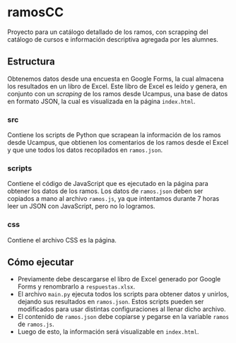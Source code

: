 # ramosCC
Proyecto para un catálogo detallado de los ramos, con scrapping del catálogo de cursos e información descriptiva
agregada por les alumnes.

## Estructura
Obtenemos datos desde una encuesta en Google Forms, la cual almacena los resultados en un libro de Excel. Este libro de
Excel es leído y genera, en conjunto con un _scraping_ de los ramos desde Ucampus, una base de datos en formato JSON, la
cual es visualizada en la página `index.html`.

### src

Contiene los scripts de Python que scrapean la información de los ramos desde Ucampus, que obtienen los comentarios de
los ramos desde el Excel y que une todos los datos recopilados en `ramos.json`.

### scripts

Contiene el código de JavaScript que es ejecutado en la página para obtener los datos de los ramos. Los datos de
`ramos.json` deben ser copiados a mano al archivo `ramos.js`, ya que intentamos durante 7 horas leer un JSON con
JavaScript, pero no lo logramos.

### css

Contiene el archivo CSS es la página.

## Cómo ejecutar

* Previamente debe descargarse el libro de Excel generado por Google Forms y renombrarlo a `respuestas.xlsx`.
* El archivo `main.py` ejecuta todos los scripts para obtener datos y unirlos, dejando sus resultados en `ramos.json`.
Estos scripts pueden ser modificados para usar distintas configuraciones al llenar dicho archivo.
* El contenido de `ramos.json` debe copiarse y pegarse en la variable `ramos` de `ramos.js`.
* Luego de esto, la información será visualizable en `index.html`.
